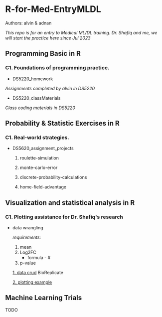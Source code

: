 # R-for-Med-EntryMLDL
Authors: alvin & adnan

_This repo is for an entry to Medical ML/DL training. Dr. Shafiq and me, we will start the practice here since Jul 2023_

## Programming Basic in R
### C1. Foundations of programming practice.
- DS5220_homework

_Assignments completed by alvin in DS5220_

- DS5220_classMaterials

_Class coding materials in DS5220_


## Probability & Statistic Exercises in R
### C1. Real-world strategies.
- DS5620_assignment_projects
  1. roulette-simulation
 
  2. monte-carlo-error
 
  3. discrete-probability-calculations
 
  4. home-field-advantage

## Visualization and statistical analysis in R
### C1. Plotting assistance for Dr. Shafiq's research
- data wrangling

  _requirements:_
    1. mean
    2. Log2FC
       * formula - #
    4. p-value

  [1. data crud](Visualization_Statistical_Analysis_in_R/data_crud.Rmd)
  BioReplicate
  
  
  [2. plotting example](Visualization_Statistical_Analysis_in_R/plotting.Rmd)

## Machine Learning Trials
TODO

